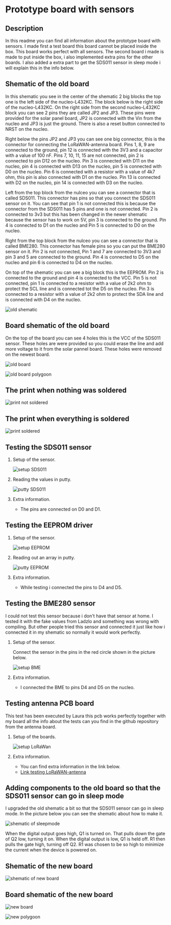 # Prototype board with sensors

## Description

In this readme you can find all information about the prototype board with sensors. I made first a test board this board cannot be placed inside the box. This board works perfect with all sensors. The second board i made is made to put inside the box, i also implemented extra pins for the other boards. I also added a extra part to get the SDS011 sensor in sleep mode i will explain this in the info below.

## Shematic of the old board

In this shematic you see in the center of the shematic 2 big blocks the top one is the left side of the nucleo-L432KC. The block below is the right side of the nucleo-L432KC. On the right side from the second nucleo-L432KC block you can see 2 pins they are called JP2 and JP3. These pins were provided for the solar panel board, JP2 is connected with the Vin from the nucleo and JP3 is just the ground. There is also a reset button connected to NRST on the nucleo.

Right below the pins JP2 and JP3 you can see one big connector, this is the connector for connecting the LoRaWAN-antenna board. Pins 1, 8, 9 are connected to the ground, pin 12 is connected with the 3V3 and a capacitor with a value of 100 nF.
Pins 7, 10, 11, 15 are not connected, pin 2 is connected to pin D12 on the nucleo. Pin 3 is connected with D11 on the nucleo, pin 4 is connected with D13 on the nucleo, pin 5 is connected with D0 on the nucleo. Pin 6 is connected with a resistor with a value of 4k7 ohm, this pin is also connected with D1 on the nucleo. Pin 13 is connected with D2 on the nucleo, pin 14 is connected with D3 on the nucleo.

Left from the top block from the nulceo you can see a connector that is called SDS011. This connector has pins so that you connect the SDS011 sensor on it. You can see that pin 1 is not connected this is because the connector from the SDS011 has 5 pins and one is not connected. Pin 2 is connected to 3v3 but this has been changed in the newer shematic because the sensor has to work on 5V, pin 3 is connected to the ground. Pin 4 is connected to D1 on the nucleo and Pin 5 is connected to D0 on the nucleo.

Right from the top block from the nulceo you can see a connector that is called BME280. This connector has female pins so you can put the BME280 sensor on it. Pin 2 is not connected, Pin 1 and 7 are connected to 3V3 and pin 3 and 5 are connected to the ground. Pin 4 is connected to D5 on the nucleo and pin 6 is connected to D4 on the nucleo.

On top of the shematic you can see a big block this is the EEPROM. Pin 2 is connected to the ground and pin 4 is connected to the VCC. Pin 5 is not connected, pin 1 is connected to a resistor with a value of 2k2 ohm to protect the SCL line and is connected tot the D5 on the nucleo. Pin 3 is connected to a resistor with a value of 2k2 ohm to protect the SDA line and is connected with D4 on the nucleo.

![old shematic](/images/oldShematic.png)

## Board shematic of the old board

On the top of the board you can see 4 holes this is the VCC of the SDS011 sensor. These holes are were provided so you could erase the line and add more voltage to it from the solar pannel board. These holes were removed on the newest board.

![old board](/images/oldBoard.png)

![old board polygoon](/images/oldBoardPolygoon.png)

## The print when nothing was soldered

![print not soldered](/images/board_not_soldered.png)

## The print when everything is soldered

![print soldered](/images/board_soldered.png)

## Testing the SDS011 sensor

1. Setup of the sensor.

   ![setup SDS011](/images/setup_sensor_SDS011.png)

2. Reading the values in putty.

   ![putty SDS011](/images/putty_SDS011.png)

3. Extra information.
    * The pins are connected on D0 and D1.

## Testing the EEPROM driver

1. Setup of the sensor.

   ![setup EEPROM](/images/setup_EEPROM.png)

2. Reading out an array in putty.

   ![putty EEPROM](/images/putty_EEPROM.png)

3. Extra information.
    * While testing i connected the pins to D4 and D5.

## Testing the BME280 sensor

I could not test this sensor because i don't have that sensor at home. I tested it with the fake values from Ladzlo and something was wrong with compiling. But other people tried this sensor and connected it just like how i connected it in my shematic so normally it would work perfectly.

1. Setup of the sensor.

   Connect the sensor in the pins in the red circle shown in the picture below.

   ![setup BME](/images/setup_BME.png)

2. Extra information.
    * I connected the BME to pins D4 and D5 on the nucleo.

## Testing antenna PCB board

This test has been executed by Laura this pcb works perfectly together with my board all the info about the tests can you find in the github repository from the antenna board.

1. Setup of the boards.

   ![setup LoRaWan](/images/LoRaWAN_pcb.png)

2. Extra information.
    * You can find extra information in the link below.
    * [Link testing LoRaWAN-antenna](https://github.com/vives-projectwerk-2-2020/LoRaWAN-antenna/tree/master/testing)

## Adding components to the old board so that the SDS011 sensor can go in sleep mode

I upgraded the old shematic a bit so that the SDS011 sensor can go in sleep mode. In the picture below you can see the shematic about how to make it.

![shematic of sleepmode](/images/sleep.png)

When the digital output goes high, Q1 is turned on. That pulls down the gate of Q2 low, turning it on.
When the digital output is low, Q1 is held off. R1 then pulls the gate high, turning off Q2.
R1 was chosen to be so high to minimize the current when the device is powered on.

## Shematic of the new board

![shematic of new board](/images/newShematic.png)

## Board shematic of the new board

![new board](/images/newBoard.png)

![new polygoon](/images/newPolygoon.png)
